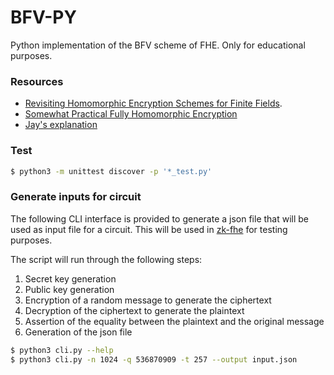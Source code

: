 # BFV-PY

Python implementation of the BFV scheme of FHE. Only for educational purposes. 

### Resources

- [Revisiting Homomorphic Encryption Schemes for Finite Fields](https://eprint.iacr.org/2012/144.pdf).
- [Somewhat Practical Fully Homomorphic Encryption](https://eprint.iacr.org/2021/204.pdf)
- [Jay's explanation](https://github.com/Janmajayamall/bfv/blob/notes/notes/BFV.md)

### Test

```bash
$ python3 -m unittest discover -p '*_test.py'
```

### Generate inputs for circuit

The following CLI interface is provided to generate a json file that will be used as input file for a circuit. This will be used in [zk-fhe](https://github.com/enricobottazzi/zk-fhe) for testing purposes.

The script will run through the following steps:
1. Secret key generation
2. Public key generation
3. Encryption of a random message to generate the ciphertext
4. Decryption of the ciphertext to generate the plaintext
5. Assertion of the equality between the plaintext and the original message
6. Generation of the json file

```bash
$ python3 cli.py --help
$ python3 cli.py -n 1024 -q 536870909 -t 257 --output input.json
```
